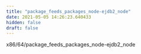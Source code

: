 ```yaml
---
title: "package_feeds_packages_node-ejdb2_node"
date: 2021-05-05 14:26:23.640433
hidden: false
draft: false
---
```


x86/64/package_feeds_packages_node-ejdb2_node


